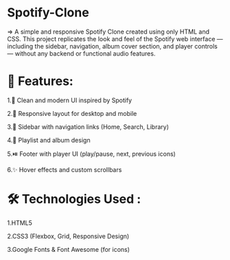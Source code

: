 # Spotify-Clone
=> A simple and responsive Spotify Clone created using only HTML and CSS. This project replicates the look and feel of the Spotify web interface — including the sidebar, navigation, album cover section, and player controls — without any backend or functional audio features.

# 🚀 Features:

1.🎵 Clean and modern UI inspired by Spotify

2.📱 Responsive layout for desktop and mobile

3.📁 Sidebar with navigation links (Home, Search, Library)

4.💽 Playlist and album design

5.⏯️ Footer with player UI (play/pause, next, previous icons)

6.✨ Hover effects and custom scrollbars


# 🛠️ Technologies Used :

1.HTML5

2.CSS3 (Flexbox, Grid, Responsive Design)

3.Google Fonts & Font Awesome (for icons)
